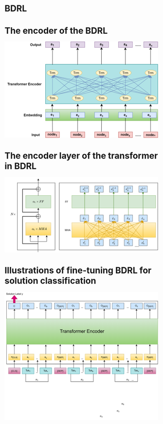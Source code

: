 # BDRL


# The encoder of the BDRL
![image](https://github.com/Anonymous-author-code/BDRL/blob/main/BDRL1.png)
# The encoder layer of the transformer in BDRL
![image](https://github.com/Anonymous-author-code/BDRL/blob/main/Attention1.png)
# Illustrations of fine-tuning BDRL for solution classification
![image](https://github.com/Anonymous-author-code/BDRL/blob/main/Fine-turning.png)
